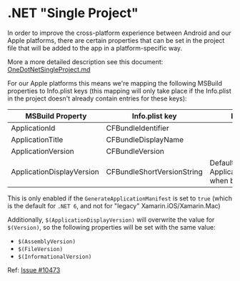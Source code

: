 # .NET "Single Project"

In order to improve the cross-platform experience between Android and our
Apple platforms, there are certain properties that can be set in the project
file that will be added to the app in a platform-specific way.

More a more detailed description see this document: [OneDotNetSingleProject.md][1]

For our Apple platforms this means we're mapping the following MSBuild
properties to Info.plist keys (this mapping will only take place if the
Info.plist in the project doesn't already contain entries for these keys):

| MSBuild Property          | Info.plist key             | Notes                                     |
| --------------------------|----------------------------|-------------------------------------------|
| ApplicationId             | CFBundleIdentifier         |                                           |
| ApplicationTitle          | CFBundleDisplayName        |                                           |
| ApplicationVersion        | CFBundleVersion            |                                           |
| ApplicationDisplayVersion | CFBundleShortVersionString | Defaults to ApplicationVersion when blank |

This is only enabled if the `GenerateApplicationManifest` is set to `true`
(which is the default for `.NET 6`, and not for "legacy"
Xamarin.iOS/Xamarin.Mac)

Additionally, `$(ApplicationDisplayVersion)` will overwrite the value for `$(Version)`,
so the following properties will be set with the same value:

* `$(AssemblyVersion)`
* `$(FileVersion)`
* `$(InformationalVersion)`

Ref: [Issue #10473][2]

[1]: https://github.com/xamarin/xamarin-android/blob/40cedfa89c2660479fcb5e2482d2463fbcad1d04/Documentation/guides/OneDotNetSingleProject.md
[2]: https://github.com/xamarin/xamarin-macios/issues/10473
